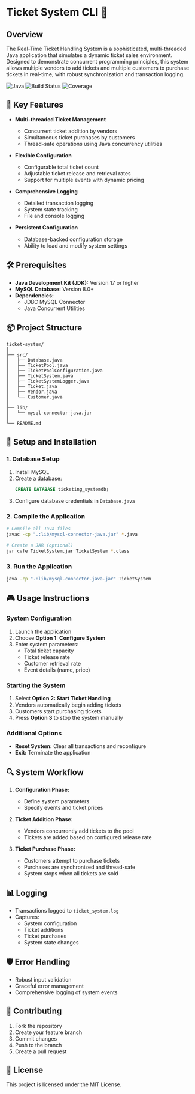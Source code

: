 # Ticket System CLI 🎫

## Overview

The Real-Time Ticket Handling System is a sophisticated, multi-threaded Java application that simulates a dynamic ticket sales environment. Designed to demonstrate concurrent programming principles, this system allows multiple vendors to add tickets and multiple customers to purchase tickets in real-time, with robust synchronization and transaction logging.

![Java](https://img.shields.io/badge/Java-17+-blue?logo=java&logoColor=white)
![Build Status](https://img.shields.io/badge/build-passing-brightgreen)
![Coverage](https://img.shields.io/badge/coverage-85%25-yellow)

## 🌟 Key Features

- **Multi-threaded Ticket Management**
  - Concurrent ticket addition by vendors
  - Simultaneous ticket purchases by customers
  - Thread-safe operations using Java concurrency utilities

- **Flexible Configuration**
  - Configurable total ticket count
  - Adjustable ticket release and retrieval rates
  - Support for multiple events with dynamic pricing

- **Comprehensive Logging**
  - Detailed transaction logging
  - System state tracking
  - File and console logging

- **Persistent Configuration**
  - Database-backed configuration storage
  - Ability to load and modify system settings

## 🛠 Prerequisites

- **Java Development Kit (JDK):** Version 17 or higher
- **MySQL Database:** Version 8.0+
- **Dependencies:**
  - JDBC MySQL Connector
  - Java Concurrent Utilities

## 📦 Project Structure

```
ticket-system/
│
├── src/
│   ├── Database.java
│   ├── TicketPool.java
│   ├── TicketPoolConfiguration.java
│   ├── TicketSystem.java
│   ├── TicketSystemLogger.java
│   ├── Ticket.java
│   ├── Vendor.java
│   └── Customer.java
│
├── lib/
│   └── mysql-connector-java.jar
│
└── README.md
```

## 🚀 Setup and Installation

### 1. Database Setup

1. Install MySQL
2. Create a database:
   ```sql
   CREATE DATABASE ticketing_systemdb;
   ```
3. Configure database credentials in `Database.java`

### 2. Compile the Application

```bash
# Compile all Java files
javac -cp ".:lib/mysql-connector-java.jar" *.java

# Create a JAR (optional)
jar cvfe TicketSystem.jar TicketSystem *.class
```

### 3. Run the Application

```bash
java -cp ".:lib/mysql-connector-java.jar" TicketSystem
```

## 🎮 Usage Instructions

### System Configuration

1. Launch the application
2. Choose **Option 1: Configure System**
3. Enter system parameters:
   - Total ticket capacity
   - Ticket release rate
   - Customer retrieval rate
   - Event details (name, price)

### Starting the System

1. Select **Option 2: Start Ticket Handling**
2. Vendors automatically begin adding tickets
3. Customers start purchasing tickets
4. Press **Option 3** to stop the system manually

### Additional Options

- **Reset System:** Clear all transactions and reconfigure
- **Exit:** Terminate the application

## 🔍 System Workflow

1. **Configuration Phase:**
   - Define system parameters
   - Specify events and ticket prices

2. **Ticket Addition Phase:**
   - Vendors concurrently add tickets to the pool
   - Tickets are added based on configured release rate

3. **Ticket Purchase Phase:**
   - Customers attempt to purchase tickets
   - Purchases are synchronized and thread-safe
   - System stops when all tickets are sold

## 📊 Logging

- Transactions logged to `ticket_system.log`
- Captures:
  - System configuration
  - Ticket additions
  - Ticket purchases
  - System state changes

## 🛡️ Error Handling

- Robust input validation
- Graceful error management
- Comprehensive logging of system events

## 🤝 Contributing

1. Fork the repository
2. Create your feature branch
3. Commit changes
4. Push to the branch
5. Create a pull request

## 📝 License

This project is licensed under the MIT License.



